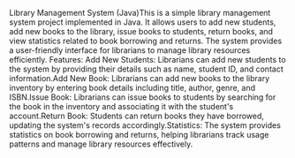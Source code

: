 Library Management System (Java)This is a simple library management system project implemented in Java. It allows users to add new students, add new books to the library, issue books to students, return books, and view statistics related to book borrowing and returns. The system provides a user-friendly interface for librarians to manage library resources efficiently.
Features:
Add New Students: Librarians can add new students to the system by providing their details such as name, student ID, and contact information.Add New Book: Librarians can add new books to the library inventory by entering book details including title, author, genre, and ISBN.Issue Book: Librarians can issue books to students by searching for the book in the inventory and associating it with the student's account.Return Book: Students can return books they have borrowed, updating the system's records accordingly.Statistics: The system provides statistics on book borrowing and returns, helping librarians track usage patterns and manage library resources effectively.

